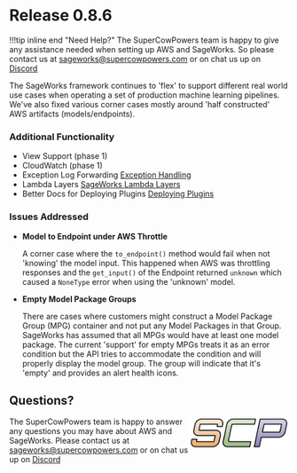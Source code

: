# Release 0.8.6

!!!tip inline end "Need Help?"
    The SuperCowPowers team is happy to give any assistance needed when setting up AWS and SageWorks. So please contact us at [sageworks@supercowpowers.com](mailto:sageworks@supercowpowers.com) or on chat us up on [Discord](https://discord.gg/WHAJuz8sw8) 

The SageWorks framework continues to 'flex' to support different real world use cases when operating a set of production machine learning pipelines. We've also fixed various corner cases mostly around 'half constructed' AWS artifacts (models/endpoints).



### Additional Functionality
- View Support (phase 1)
- CloudWatch (phase 1)
- Exception Log Forwarding [Exception Handling](../glue/index.md#exception-log-forwarding)
- Lambda Layers [SageWorks Lambda Layers](../lambda_layer/index.md)
- Better Docs for Deploying Plugins [Deploying Plugins](../admin/dashboard_with_plugins.md)

### Issues Addressed
- **Model to Endpoint under AWS Throttle**

    A corner case where the `to_endpoint()` method would fail when not 'knowing' the model input. This happened when AWS was throttling responses and the `get_input()` of the Endpoint returned `unknown` which caused a `NoneType` error when using the 'unknown' model.
  
- **Empty Model Package Groups**

    There are cases where customers might construct a Model Package Group (MPG) container and not put any Model Packages in that Group. SageWorks has assumed that all MPGs would have at least one model package. The current 'support' for empty MPGs treats it as an error condition but the API tries to accommodate the condition and will properly display the model group. The group will indicate that it's 'empty' and provides an alert health icons.
    
## Questions?
<img align="right" src="../../images/scp.png" width="180">

The SuperCowPowers team is happy to answer any questions you may have about AWS and SageWorks. Please contact us at [sageworks@supercowpowers.com](mailto:sageworks@supercowpowers.com) or on chat us up on [Discord](https://discord.gg/WHAJuz8sw8) 


